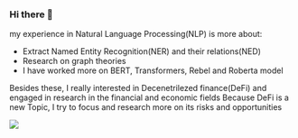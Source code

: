 ### Hi there 👋

my experience in Natural Language Processing(NLP) is more about:

- Extract Named Entity Recognition(NER) and their relations(NED)
- Research on graph theories
- I have worked more on BERT, Transformers, Rebel and Roberta model 

Besides these, I really interested in Decenetrilezed finance(DeFi) and engaged in research in the financial and economic fields Because DeFi is a new Topic, I try to focus and research more on its risks and opportunities


<img src="https://github-readme-stats.vercel.app/api?username=oxlupo&show_icons=true&theme=radical">
